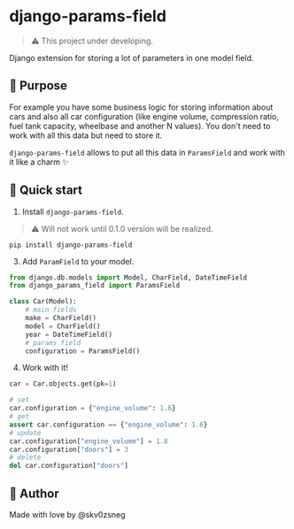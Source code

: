 # django-params-field

> ⚠️ This project under developing.

Django extension for storing a lot of parameters in one model field.

## 📍 Purpose

For example you have some business logic for storing information about cars and also all car configuration (like engine volume, compression ratio, fuel tank capacity, wheelbase and another N values). You don't need to work with all this data but need to store it.

`django-params-field` allows to put all this data in `ParamsField` and work with it like a charm ✨

## 🚀 Quick start

1. Install `django-params-field`.

> ⚠️ Will not work until 0.1.0 version will be realized.

```
pip install django-params-field
```

3. Add `ParamField` to your model.

```python
from django.db.models import Model, CharField, DateTimeField
from django_params_field import ParamsField

class Car(Model):
    # main fields
    make = CharField()
    model = CharField()
    year = DateTimeField()
    # params field
    configuration = ParamsField()
```

4. Work with it!

```python
car = Car.objects.get(pk=1)

# set
car.configuration = {"engine_volume": 1.6}
# get
assert car.configuration == {"engine_volume": 1.6}
# update
car.configuration["engine_volume"] = 1.8
car.configuration["doors"] = 3
# delete
del car.configuration["doors"]
```

## 🤗 Author

Made with love by @skv0zsneg